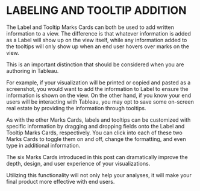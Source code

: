 # LABELING AND TOOLTIP ADDITION
The Label and Tooltip Marks Cards can both be used to add written information to a view. The difference is that whatever information is added as a Label will show up on the view itself, while any information added to the tooltips will only show up when an end user hovers over marks on the view.

 This is an important distinction that should be considered when you are authoring in Tableau.

For example, if your visualization will be printed or copied and pasted as a screenshot, you would want to add the information to Label to ensure the information is shown on the view. On the other hand, if you know your end users will be interacting with Tableau, you may opt to save some on-screen real estate by providing the information through tooltips.

 As with the other Marks Cards, labels and tooltips can be customized with specific information by dragging and dropping fields onto the Label and Tooltip Marks Cards, respectively. You can click into each of these two Marks Cards to toggle them on and off, change the formatting, and even type in additional information.

 The six Marks Cards introduced in this post can dramatically improve the depth, design, and user experience of your visualizations.

 Utilizing this functionality will not only help your analyses, it will make your final product more effective with end users.


